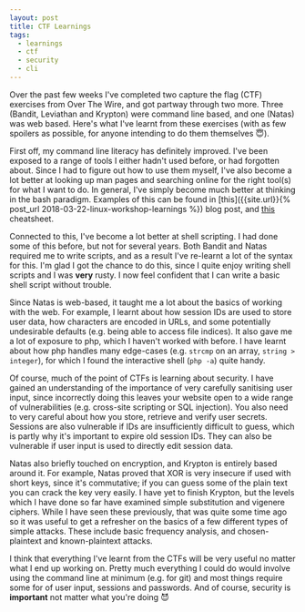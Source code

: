 ```yaml
---
layout: post
title: CTF Learnings
tags:
  - learnings
  - ctf
  - security
  - cli
---
```


Over the past few weeks I've completed two capture the flag (CTF) exercises from Over The Wire, and got partway through two more. Three (Bandit, Leviathan and Krypton) were command line based, and one (Natas) was web based. Here's what I've learnt from these exercises (with as few spoilers as possible, for anyone intending to do them themselves :innocent:).

First off, my command line literacy has definitely improved. I've been exposed to a range of tools I either hadn't used before, or had forgotten about. Since I had to figure out how to use them myself, I've also become a lot better at looking up man pages and searching online for the right tool(s) for what I want to do. In general, I've simply become much better at thinking in the bash paradigm. Examples of this can be found in [this]({{site.url}}{% post_url 2018-03-22-linux-workshop-learnings %}) blog post, and [this]({{site.url}}/cheatsheets/cli_cheatsheet.pdf) cheatsheet.

Connected to this, I've become a lot better at shell scripting. I had done some of this before, but not for several years. Both Bandit and Natas required me to write scripts, and as a result I've re-learnt a lot of the syntax for this. I'm glad I got the chance to do this, since I quite enjoy writing shell scripts and I was **very** rusty. I now feel confident that I can write a basic shell script without trouble.

Since Natas is web-based, it taught me a lot about the basics of working with the web. For example, I learnt about how session IDs are used to store user data, how characters are encoded in URLs, and some potentially undesirable defaults (e.g. being able to access file indices).  It also gave me a lot of exposure to php, which I haven't worked with before. I have learnt about how php handles many edge-cases (e.g. `strcmp` on an array, `string > integer`), for which I found the interactive shell (`php -a`) quite handy.

Of course, much of the point of CTFs is learning about security. I have gained an understanding of the importance of very carefully sanitising user input, since incorrectly doing this leaves your website open to a wide range of vulnerabilities (e.g. cross-site scripting or SQL injection). You also need to very careful about how you store, retrieve and verify user secrets. Sessions are also vulnerable if IDs are insufficiently difficult to guess, which is partly why it's important to expire old session IDs. They can also be vulnerable if user input is used to directly edit session data.

Natas also briefly touched on encryption, and Krypton is entirely based around it. For example, Natas proved that XOR is very insecure if used with short keys, since it's commutative; if you can guess some of the plain text you can crack the key very easily. I have yet to finish Krypton, but the levels which I have done so far have examined simple substitution and vigenere ciphers. While I have seen these previously, that was quite some time ago so it was useful to get a refresher on the basics of a few different types of simple attacks. These include basic frequency analysis, and chosen-plaintext and known-plaintext attacks.

I think that everything I've learnt from the CTFs will be very useful no matter what I end up working on. Pretty much everything I could do would involve using the command line at minimum (e.g. for git) and most things require some for of user input, sessions and passwords. And of course, security is **important** not matter what you're doing :smiling_imp:
